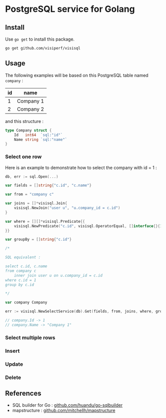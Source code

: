 # PostgreSQL service for Golang #


## Install ##

Use `go get` to install this package.

    go get github.com/visiperf/visisql


## Usage ##

The following examples will be based on this PostgreSQL table named `company` :

|  id  |  name  |
|------|--------|
| 1 | Company 1 |
| 2 | Company 2 |

and this structure :

```go
type Company struct {
    Id   int64  `sql:"id"`
    Name string `sql:"name"`
}
```

### Select one row ###

Here is an example to demonstrate how to select the company with id = 1 :

```go
db, err := sql.Open(...)

var fields = []string{"c.id", "c.name"}

var from = "company c"

var joins = []*visisql.Join{
    visisql.NewJoin("user u", "u.company_id = c.id")
}

var where = [][]*visisql.Predicate{{
    visisql.NewPredicate("c.id", visisql.OperatorEqual, []interface{}{1})
}}

var groupBy = []string{"c.id"}

/*

SQL equivalent :

select c.id, c.name
from company c
    inner join user u on u.company_id = c.id
where c.id = 1
group by c.id

*/

var company Company

err := visisql.NewSelectService(db).Get(fields, from, joins, where, groupBy, &company)

// company.Id -> 1
// company.Name -> "Company 1"
```

### Select multiple rows ###

### Insert ###

### Update ###

### Delete ###


## References ###

* SQL builder for Go : [github.com/huandu/go-sqlbuilder](https://github.com/huandu/go-sqlbuilder)
* mapstructure : [github.com/mitchellh/mapstructure](https://github.com/mitchellh/mapstructure)
